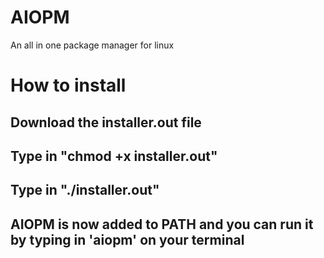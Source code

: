 # AIOPM
An all in one package manager for linux

# How to install
## Download the installer.out file
## Type in "chmod +x installer.out"
## Type in "./installer.out"
## AIOPM is now added to PATH and you can run it by typing in 'aiopm' on your terminal
